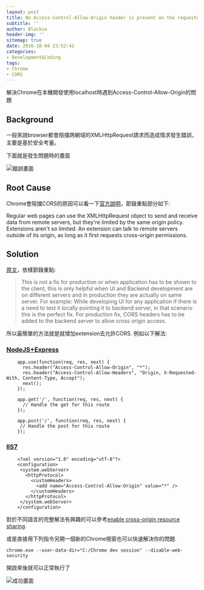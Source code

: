 ```yaml
---
layout: post
title: No Access-Control-Allow-Origin header is present on the requested resource
subtitle: ''
author: Blackie
header-img: ''
sitemap: true
date: 2016-10-04 23:52:42
categories:
- Development&Coding
tags:
- Chrome
- CORS
---
```


解決Chrome在本機開發使用localhost時遇到Access-Control-Allow-Origin的問題

<!-- More -->

## Background ##

一般來說browser都會阻擋跨網域的XMLHttpRequest請求而造成情求發生錯誤，主要是基於安全考量。

下面就是發生問題時的畫面

![錯誤畫面](ori.png)

## Root Cause ##

Chrome會阻擋CORS的原因可以看一下[官方說明](https://developer.chrome.com/extensions/xhr)，節錄重點部分如下:

> 
Regular web pages can use the XMLHttpRequest object to send and receive data from remote servers, but they're limited by the same origin policy. Extensions aren't so limited. An extension can talk to remote servers outside of its origin, as long as it first requests cross-origin permissions.

## Solution ##

[原文](https://chrome.google.com/webstore/detail/allow-control-allow-origi/nlfbmbojpeacfghkpbjhddihlkkiljbi?hl=en-US)，依樣節錄重點:

> This is not a fix for production or when application has to be shown to the client, this is only helpful when UI and Backend development are on different servers and in production they are actually on same server. For example: While developing UI for any application if there is a need to test it locally pointing it to backend server, in that scenario this is the perfect fix. For production fix, CORS headers has to be added to the backend server to allow cross origin access.

所以最簡單的方法就是就增加extension去允許CORS.
例如以下解法:

### [NodeJS+Express](http://enable-cors.org/server_expressjs.html) ###

		app.use(function(req, res, next) {
		  res.header("Access-Control-Allow-Origin", "*");
		  res.header("Access-Control-Allow-Headers", "Origin, X-Requested-With, Content-Type, Accept");
		  next();
		});
		
		app.get('/', function(req, res, next) {
		  // Handle the get for this route
		});
		
		app.post('/', function(req, res, next) {
		 // Handle the post for this route
		});

### [IIS7](http://enable-cors.org/server_iis7.html) ###

		<?xml version="1.0" encoding="utf-8"?>
		<configuration>
		 <system.webServer>
		   <httpProtocol>
		     <customHeaders>
		       <add name="Access-Control-Allow-Origin" value="*" />
		     </customHeaders>
		   </httpProtocol>
		 </system.webServer>
		</configuration>

對於不同語言的完整解法有興趣的可以參考[enable cross-origin resource sharing](http://enable-cors.org/index.html).

或是直接用下列指令另開一個新的Chrome視窗也可以快速解決你的問題.

    chrome.exe --user-data-dir="C:/Chrome dev session" --disable-web-security

開啟來後就可以正常執行了

![成功畫面](success.png)
